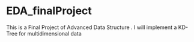 # EDA_finalProject
This is a Final Project of Advanced Data Structure . I will implement a KD-Tree for multidimensional data
